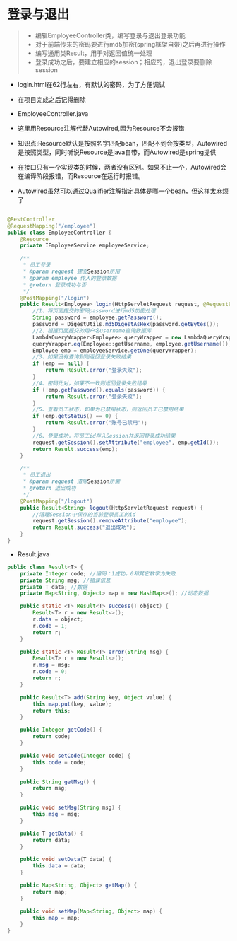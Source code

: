 # 登录与退出

> * 编辑EmployeeController类，编写登录与退出登录功能
> * 对于前端传来的密码要进行md5加密(spring框架自带)之后再进行操作
> * 编写通用类Result，用于对返回值统一处理
> * 登录成功之后，要建立相应的session；相应的，退出登录要删除session

* login.html在62行左右，有默认的密码，为了方便调试
* 在项目完成之后记得删除

* EmployeeController.java
* 这里用Resource注解代替Autowired,因为Resource不会报错
* 知识点:Resource默认是按照名字匹配bean，匹配不到会按类型，Autowired是按照类型，同时听说Resource是java自带，而Autowired是spring提供
* 在接口只有一个实现类的时候，两者没有区别。如果不止一个，Autowired会在编译阶段报错，而Resource在运行时报错。
* Autowired虽然可以通过Qualifier注解指定具体是哪一个bean，但这样太麻烦了

```java

@RestController
@RequestMapping("/employee")
public class EmployeeController {
    @Resource
    private IEmployeeService employeeService;

    /**
     * 员工登录
     * @param request 建立Session所用
     * @param employee 传入的登录数据
     * @return 登录成功与否
     */
    @PostMapping("/login")
    public Result<Employee> login(HttpServletRequest request, @RequestBody Employee employee) {
        //1、将页面提交的密码password进行md5加密处理
        String password = employee.getPassword();
        password = DigestUtils.md5DigestAsHex(password.getBytes());
        //2、根据页面提交的用户名username查询数据库
        LambdaQueryWrapper<Employee> queryWrapper = new LambdaQueryWrapper<>();
        queryWrapper.eq(Employee::getUsername, employee.getUsername());
        Employee emp = employeeService.getOne(queryWrapper);
        //3、如果没有查询到则返回登录失败结果
        if (emp == null) {
            return Result.error("登录失败");
        }
        //4、密码比对，如果不一致则返回登录失败结果
        if (!emp.getPassword().equals(password)) {
            return Result.error("登录失败");
        }
        //5、查看员工状态，如果为已禁用状态，则返回员工已禁用结果
        if (emp.getStatus() == 0) {
            return Result.error("账号已禁用");
        }
        //6、登录成功，将员工id存入Session并返回登录成功结果
        request.getSession().setAttribute("employee", emp.getId());
        return Result.success(emp);
    }

    /**
     * 员工退出
     * @param request 清除Session所需
     * @return 退出成功
     */
    @PostMapping("/logout")
    public Result<String> logout(HttpServletRequest request) {
        //清理Session中保存的当前登录员工的id
        request.getSession().removeAttribute("employee");
        return Result.success("退出成功");
    }
}
```

* Result.java

```java
public class Result<T> {
    private Integer code; //编码：1成功，0和其它数字为失败
    private String msg; //错误信息
    private T data; //数据
    private Map<String, Object> map = new HashMap<>(); //动态数据

    public static <T> Result<T> success(T object) {
        Result<T> r = new Result<>();
        r.data = object;
        r.code = 1;
        return r;
    }

    public static <T> Result<T> error(String msg) {
        Result<T> r = new Result<>();
        r.msg = msg;
        r.code = 0;
        return r;
    }

    public Result<T> add(String key, Object value) {
        this.map.put(key, value);
        return this;
    }

    public Integer getCode() {
        return code;
    }

    public void setCode(Integer code) {
        this.code = code;
    }

    public String getMsg() {
        return msg;
    }

    public void setMsg(String msg) {
        this.msg = msg;
    }

    public T getData() {
        return data;
    }

    public void setData(T data) {
        this.data = data;
    }

    public Map<String, Object> getMap() {
        return map;
    }

    public void setMap(Map<String, Object> map) {
        this.map = map;
    }
}
```